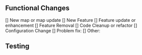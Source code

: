 
<!--
  Commit comment above summarizing the update.  If multiple commits please
  summarize the change above. Commit comments should include an overview of
  the updates and the goal and reasoning behind the update.
  Code standards and PR guidelines can be found at:
  - https://github.com/triplea-game/triplea/wiki/Contribution-Guidelines
  - https://github.com/triplea-game/triplea/wiki/Code-Reviews
-->

## Functional Changes
<!-- Put an X next any that apply -->
[] New map or map update
[] New Feature
[] Feature update or enhancement
[] Feature Removal
[] Code Cleanup or refactor
[] Configuration Change
[] Problem fix:  <!-- Link to bug issue or forum post here -->
[] Other:   <!-- Please specify -->

## Testing
<!--
  Describe any manual testing performed below.
-->

<!-- If there are UI updates, uncomment and include screenshots below -->
<!--
## Screens Shots

### Before

### After
-->

<!--
  Uncomment the below and add any additional details that would be helpful for reviewers.
-->
<!--
## Additional Review Notes
-->

